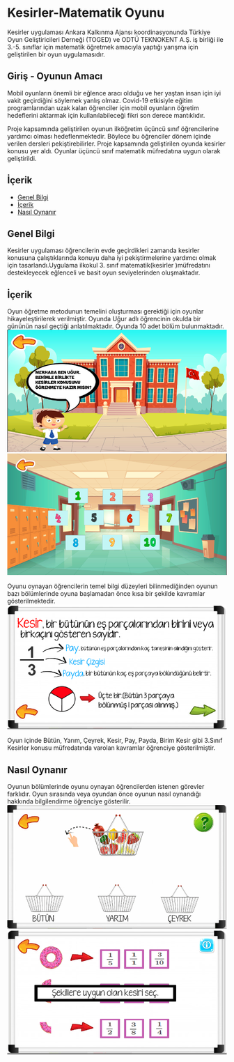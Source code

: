 # Kesirler-Matematik Oyunu

Kesirler uygulaması Ankara Kalkınma Ajansı koordinasyonunda Türkiye Oyun Geliştiricileri Derneği (TOGED) ve ODTÜ TEKNOKENT A.Ş. iş birliği ile 3.-5. sınıflar için matematik öğretmek amacıyla yaptığı yarışma için geliştirilen bir oyun uygulamasıdır.

## Giriş - Oyunun Amacı
Mobil oyunların önemli bir eğlence aracı olduğu ve her yaştan insan için iyi vakit geçirdiğini söylemek yanlış olmaz. Covid-19 etkisiyle eğitim programlarından uzak kalan öğrenciler için mobil oyunların öğretim hedeflerini aktarmak için kullanılabileceği fikri son derece mantıklıdır.

Proje kapsamında geliştirilen oyunun ilköğretim üçüncü sınıf öğrencilerine yardımcı olması hedeflenmektedir. Böylece bu öğrenciler dönem içinde verilen dersleri pekiştirebilirler. Proje kapsamında geliştirilen oyunda kesirler konusu yer aldı. Oyunlar üçüncü sınıf matematik müfredatına uygun olarak geliştirildi.

## İçerik
* [Genel Bilgi](#genel-bilgi)
* [İçerik](#içerik)
* [Nasıl Oynanır](#nasıl-oynanır)

## Genel Bilgi
Kesirler uygulaması öğrencilerin evde geçirdikleri zamanda kesirler konusuna çalıştıklarında konuyu daha iyi pekiştirmelerine yardımcı olmak için tasarlandı.Uygulama ilkokul 3. sınıf matematik(kesirler )müfredatını destekleyecek eğlenceli ve basit oyun seviyelerinden oluşmaktadır.

## İçerik
Oyun öğretme metodunun temelini oluşturması gerektiği için oyunlar hikayeleştirilerek verilmiştir. Oyunda Uğur adlı öğrencinin okulda bir gününün nasıl geçtiği anlatılmaktadır. Oyunda 10 adet bölüm bulunmaktadır. 
![](Screenshot_3.png)
![](Screenshot_1.png)

Oyunu oynayan öğrencilerin temel bilgi düzeyleri bilinmediğinden oyunun bazı bölümlerinde oyuna başlamadan önce kısa bir şekilde kavramlar gösterilmektedir.
![](Screenshot_2.png)

Oyun içinde Bütün, Yarım, Çeyrek, Kesir, Pay, Payda, Birim Kesir gibi 3.Sınıf Kesirler konusu müfredatında varolan kavramlar öğrenciye gösterilmiştir.

## Nasıl Oynanır

Oyunun bölümlerinde oyunu oynayan öğrencilerden istenen görevler farklıdır. Oyun sırasında veya oyundan önce oyunun nasıl oynandığı hakkında bilgilendirme öğrenciye gösterilir.
![](hint.gif)
![](Screenshot_4.png)
